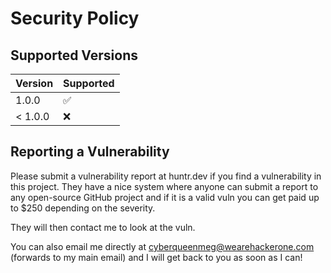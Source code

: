 # Security Policy

## Supported Versions

| Version | Supported          |
| ------- | ------------------ |
| 1.0.0  | :white_check_mark: |
| < 1.0.0   | :x:             |

## Reporting a Vulnerability

Please submit a vulnerability report at huntr.dev if you find a vulnerability in this project. They have a nice system where anyone can submit a report to any open-source GitHub project and if it is a valid vuln you can get paid up to $250 depending on the severity.

They will then contact me to look at the vuln.

You can also email me directly at cyberqueenmeg@wearehackerone.com (forwards to my main email) and I will get back to you as soon as I can!
